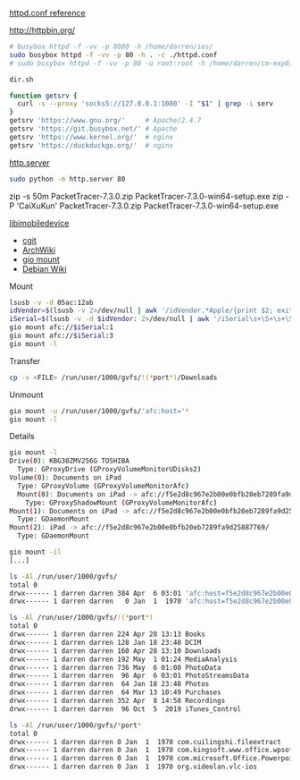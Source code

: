 [httpd.conf reference](https://git.busybox.net/busybox/tree/networking/httpd.c)

http://httpbin.org/

```bash
# busybox httpd -f -vv -p 8080 -h /home/darren/ios/
sudo busybox httpd -f -vv -p 80 -h . -c ./httpd.conf
# sudo busybox httpd -f -vv -p 80 -u root:root -h /home/darren/cm-exp01 -c /home/darren/cm-exp01/httpd.conf
```

```bash
dir.sh
```

```bash
function getsrv {
  curl -s --proxy 'socks5://127.0.0.1:1080' -I "$1" | grep -i serv
}
getsrv 'https://www.gnu.org/'     # Apache/2.4.7
getsrv 'https://git.busybox.net/' # Apache
getsrv 'https://www.kernel.org/'  # nginx
getsrv 'https://duckduckgo.org/'  # nginx
```




[http.server](https://docs.python.org/3/library/http.server.html#http-server-cli)
```bash
sudo python -m http.server 80
```

zip -s 50m PacketTracer-7.3.0.zip PacketTracer-7.3.0-win64-setup.exe
zip -P 'CaiXuKun' PacketTracer-7.3.0.zip PacketTracer-7.3.0-win64-setup.exe


[libimobiledevice](http://www.libimobiledevice.org/)
* [cgit](https://cgit.libimobiledevice.org/)
* [ArchWiki](https://wiki.archlinux.org/index.php/IOS)
* [gio mount](https://forums.linuxmint.com/viewtopic.php?t=275682)
* [Debian Wiki](https://wiki.debian.org/iPhone#mount-iphone.sh_script)

Mount
```bash
lsusb -v -d 05ac:12ab
idVendor=$(lsusb -v 2>/dev/null | awk '/idVendor.*Apple/{print $2; exit}')
iSerial=$(lsusb -v -d $idVendor: 2>/dev/null | awk '/iSerial\s+\S+\s+\S/{print $3; exit}')
gio mount afc://$iSerial:1
gio mount afc://$iSerial:3
gio mount -l
```

Transfer
```bash
cp -v <FILE> /run/user/1000/gvfs/!(*port*)/Downloads
```

Unmount
```bash
gio mount -u /run/user/1000/gvfs/'afc:host='*
gio mount -l
```

Details
```bash
gio mount -l
Drive(0): KBG30ZMV256G TOSHIBA
  Type: GProxyDrive (GProxyVolumeMonitorUDisks2)
Volume(0): Documents on iPad
  Type: GProxyVolume (GProxyVolumeMonitorAfc)
  Mount(0): Documents on iPad -> afc://f5e2d8c967e2b00e0bfb20eb7289fa9d25887769:3/
    Type: GProxyShadowMount (GProxyVolumeMonitorAfc)
Mount(1): Documents on iPad -> afc://f5e2d8c967e2b00e0bfb20eb7289fa9d25887769:3/
  Type: GDaemonMount
Mount(2): iPad -> afc://f5e2d8c967e2b00e0bfb20eb7289fa9d25887769/
  Type: GDaemonMount

gio mount -il
[...]

ls -Al /run/user/1000/gvfs/
total 0
drwx------ 1 darren darren 384 Apr  6 03:01 'afc:host=f5e2d8c967e2b00e0bfb20eb7289fa9d25887769'
drwx------ 1 darren darren   0 Jan  1  1970 'afc:host=f5e2d8c967e2b00e0bfb20eb7289fa9d25887769,port=3'

ls -Al /run/user/1000/gvfs/!(*port*)
total 0
drwx------ 1 darren darren 224 Apr 28 13:13 Books
drwx------ 1 darren darren 128 Jan 18 23:48 DCIM
drwx------ 1 darren darren 160 Apr 28 13:10 Downloads
drwx------ 1 darren darren 192 May  1 01:24 MediaAnalysis
drwx------ 1 darren darren 736 May  6 01:00 PhotoData
drwx------ 1 darren darren  96 Apr  6 03:01 PhotoStreamsData
drwx------ 1 darren darren  64 Jan 18 23:48 Photos
drwx------ 1 darren darren  64 Mar 13 10:49 Purchases
drwx------ 1 darren darren 352 Apr  8 14:58 Recordings
drwx------ 1 darren darren  96 Oct  5  2019 iTunes_Control

ls -Al /run/user/1000/gvfs/*port*
total 0
drwx------ 1 darren darren 0 Jan  1  1970 com.cuilingshi.fileextract
drwx------ 1 darren darren 0 Jan  1  1970 com.kingsoft.www.office.wpsoffice
drwx------ 1 darren darren 0 Jan  1  1970 com.microsoft.Office.Powerpoint
drwx------ 1 darren darren 0 Jan  1  1970 org.videolan.vlc-ios
```